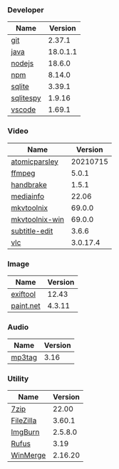 
### Developer
Name                                                                       | Version
----                                                                       | -------
[git](https://github.com/git-for-windows/git/releases)                     | 2.37.1
[java](https://www.oracle.com/java/technologies/downloads/)                | 18.0.1.1
[nodejs](https://nodejs.org/en/download/current/)                          | 18.6.0
[npm](https://github.com/npm/cli)                                          | 8.14.0
[sqlite](http://www.sqlite.org/download.html)                              | 3.39.1
[sqlitespy](http://www.yunqa.de/delphi/doku.php/products/sqlitespy/index)  | 1.9.16
[vscode](https://code.visualstudio.com/updates)                            | 1.69.1

### Video
Name                                                                       | Version
----                                                                       | -------
[atomicparsley](https://github.com/wez/atomicparsley)                      | 20210715
[ffmpeg](http://www.ffmpeg.org/download.html)                              | 5.0.1
[handbrake](http://handbrake.fr/downloads.php)                             | 1.5.1
[mediainfo](http://mediaarea.net/us/MediaInfo/Download/Windows)            | 22.06
[mkvtoolnix](https://mkvtoolnix.download/downloads.html)                   | 69.0.0
[mkvtoolnix-win](http://www.fosshub.com/MKVToolNix.html)                   | 69.0.0
[subtitle-edit](https://github.com/SubtitleEdit/subtitleedit/releases)     | 3.6.6
[vlc](https://www.videolan.org/vlc/download-windows.html)                  | 3.0.17.4

### Image
Name                                                                       | Version
----                                                                       | -------
[exiftool](http://www.sno.phy.queensu.ca/~phil/exiftool/)                  | 12.43
[paint.net](http://www.getpaint.net/download.html)                         | 4.3.11

### Audio
Name                                                                       | Version
----                                                                       | -------
[mp3tag](http://www.mp3tag.de/en/download.html)                            | 3.16

### Utility
Name                                                                       | Version
----                                                                       | -------
[7zip](http://www.7-zip.org/download.html)                                 | 22.00
[FileZilla](https://filezilla-project.org/download.php?show_all=1)         | 3.60.1
[ImgBurn](http://www.imgburn.com/index.php?act=download)                   | 2.5.8.0
[Rufus](https://github.com/pbatard/rufus/releases)                         | 3.19
[WinMerge](http://winmerge.org/downloads/)                                 | 2.16.20
